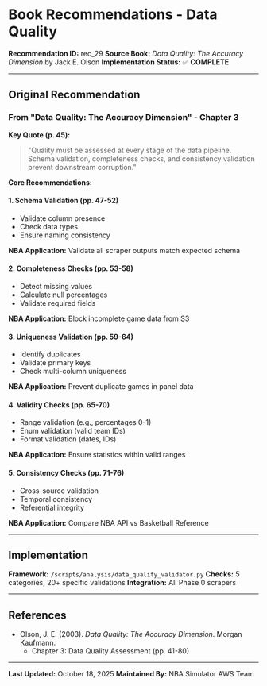 # Book Recommendations - Data Quality

**Recommendation ID:** rec_29
**Source Book:** *Data Quality: The Accuracy Dimension* by Jack E. Olson
**Implementation Status:** ✅ **COMPLETE**

---

## Original Recommendation

### From "Data Quality: The Accuracy Dimension" - Chapter 3

**Key Quote (p. 45):**
> "Quality must be assessed at every stage of the data pipeline. Schema validation, completeness checks, and consistency validation prevent downstream corruption."

**Core Recommendations:**

#### 1. Schema Validation (pp. 47-52)
- Validate column presence
- Check data types
- Ensure naming consistency

**NBA Application:** Validate all scraper outputs match expected schema

#### 2. Completeness Checks (pp. 53-58)
- Detect missing values
- Calculate null percentages
- Validate required fields

**NBA Application:** Block incomplete game data from S3

#### 3. Uniqueness Validation (pp. 59-64)
- Identify duplicates
- Validate primary keys
- Check multi-column uniqueness

**NBA Application:** Prevent duplicate games in panel data

#### 4. Validity Checks (pp. 65-70)
- Range validation (e.g., percentages 0-1)
- Enum validation (valid team IDs)
- Format validation (dates, IDs)

**NBA Application:** Ensure statistics within valid ranges

#### 5. Consistency Checks (pp. 71-76)
- Cross-source validation
- Temporal consistency
- Referential integrity

**NBA Application:** Compare NBA API vs Basketball Reference

---

## Implementation

**Framework:** `/scripts/analysis/data_quality_validator.py`
**Checks:** 5 categories, 20+ specific validations
**Integration:** All Phase 0 scrapers

---

## References

- Olson, J. E. (2003). *Data Quality: The Accuracy Dimension*. Morgan Kaufmann.
  - Chapter 3: Data Quality Assessment (pp. 41-80)

---

**Last Updated:** October 18, 2025
**Maintained By:** NBA Simulator AWS Team
